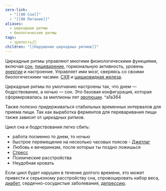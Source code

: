 ```yaml
---
zero-link:
  - "[[00 Сон]]"
  - "[[00 Питание]]"
aliases:
  - циркадные ритмы
  - биологические ритмы
tags:
  - зрелость/🌱
children: "[[Нарушение циркадных ритмов]]"
---
```

Циркадные ритмы управляют многими физиологическими функциями, включая [сон](wiki/zero/00%20Сон.md), [пищеварение](Желудочно%20кишечный%20тракт.md), гормональную активность, уровень [энергии](Энергия%20организма.md) и настроение. Управляет ими мозг, сверяясь со своими биологическими часами: [СХЯ](Супрахиазматическое%20ядро.md) и [шишковидная железа](Шишковидная%20железа.md).

Циркадные ритмы по умолчанию настроены так, что днем — бодрствование, а ночью — сон. Это базовая конфигурация, которая сформировалась за миллионы лет [эволюции](Эволюция.md). ^a1a364

Также полезно придерживаться стабильных временных интервалов для приема пищи. Так как выработка ферментов для переваривания пищи также зависит от циркадных ритмов.

Цикл сна и бодрствования легко сбить:
- работа посменно то днем, то ночью
- быстрое перемещение на несколько часовых поясов - [Джетлаг](Джетлаг.md)
- Любовь к вечеринкам, после которых ты поздно ложишься
- [Стресс](Стресс.md)
- Психические расстройства
- Неудобная кровать

Если цикл будет нарушен в течение долгого времени, это может привести к серьезному расстройству сна, спровоцировать набор веса, [диабет](Диабет.md), сердечно-сосудистые заболевания, [депрессию](Депрессия.md).